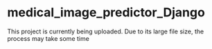 # medical_image_predictor_Django
This project is currently being uploaded. Due to its large file size, the process may take some time
